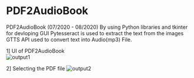 # PDF2AudioBook   
PDF2AudioBook (07/2020 - 08/2020) By using Python libraries and tkinter for devloping GUI Pytesseract is used to extract the text from the images GTTS API used to convert text into Audio(mp3) File.  

1] UI of PDF2AudioBook   
![output1](https://github.com/user-attachments/assets/73ad0af6-a883-4d34-b7a9-8981e9b2a970)

2] Selecting the PDF file
![output2](https://github.com/user-attachments/assets/4ae6d697-8d4b-470b-a4b7-1b966f8b6203)
